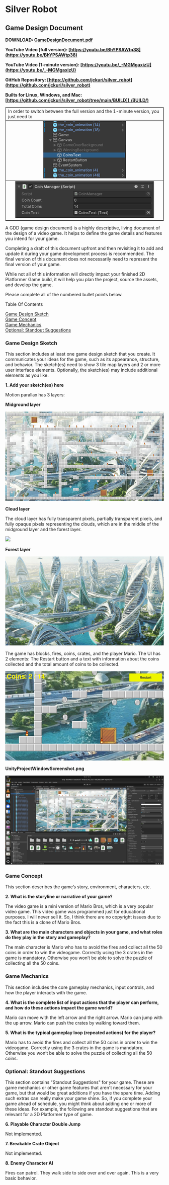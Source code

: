 # Silver Robot

## Game Design Document

**DOWNLOAD: [GameDesignDocument.pdf](./GameDesignDocument.pdf)**

**YouTube Video (full version): [https://youtu.be/BhYPSAWtp38](https://youtu.be/BhYPSAWtp38)**

**YouTube Video (1-minute version): [https://youtu.be/_-MGMgaxizU](https://youtu.be/_-MGMgaxizU)**

**GitHub Repository: [https://github.com/jckuri/silver_robot](https://github.com/jckuri/silver_robot)**

**Builts for Linux, Windows, and Mac: [https://github.com/jckuri/silver_robot/tree/main/BUILD](./BUILD/)**

<table border="1">

<tr><td>
In order to switch between the full version and the 1-minute version, you just need to 
</td></tr>

<tr><td align="center">
<img src="images/switch_14_50/CoinsText.png"/>
</td></tr>

<tr><td align="center">
<img src="images/switch_14_50/CoinManager.png"/>
</td></tr>

</table>

A GDD (game design document) is a highly descriptive, living document of the design of a video game. It helps to define the game details and features you intend for your game.

Completing a draft of this document upfront and then revisiting it to add and update it during your game development process is recommended. The final version of this document does not necessarily need to represent the final version of your game.

While not all of this information will directly impact your finished 2D Platformer Game build, it will help you plan the project, source the assets, and develop the game.

Please complete all of the numbered bullet points below. 

Table Of Contents

[Game Design Sketch](#game-design-sketch)<br/>
[Game Concept](#game-concept)<br/>
[Game Mechanics](#game-mechanics)<br/>
[Optional: Standout Suggestions](#optional-standout-suggestions)<br/>

### Game Design Sketch

This section includes at least one game design sketch that you create. It communicates your ideas for the game, such as its appearance, structure, and behavior. The sketch(es) need to show 3 tile map layers and 2 or more user interface elements. Optionally, the sketch(es) may include additional elements as you like. 

**1. Add your sketch(es) here**

Motion parallax has 3 layers:

**Midground layer**

<img src="images/tilemap.png"/>

**Cloud layer**

The cloud layer has fully transparent pixels, partially transparent pixels, and fully opaque pixels representing the clouds, which are in the middle of the midground layer and the forest layer.

<img src="images/clouds.png"/>

**Forest layer**

<img src="images/woods.png"/>

The game has blocks, fires, coins, crates, and the player Mario. The UI has 2 elements: The Restart button and a text with information about the coins collected and the total amount of coins to be collected.

<img src="images/game.png"/>

**UnityProjectWindowScreenshot.png**

<img src="UnityProjectWindowScreenshot.png"/>



### Game Concept

This section describes the game’s story, environment, characters, etc.

**2. What is the storyline or narrative of your game?**

The video game is a mini version of Mario Bros, which is a very popular video game. This video game was programmed just for educational purposes. I will never sell it. So, I think there are no copyright issues due to the fact this is a clone of Mario Bros.


**3. What are the main characters and objects in your game, and what roles do they play in the story and gameplay?**

The main character is Mario who has to avoid the fires and collect all the 50 coins in order to win the videogame. Correctly using the 3 crates in the game is mandatory. Otherwise you won’t be able to solve the puzzle of collecting all the 50 coins.

### Game Mechanics

This section includes the core gameplay mechanics, input controls, and how the player interacts with the game.

**4. What is the complete list of input actions that the player can perform, and how do these actions impact the game world?**

Mario can move with the left arrow and the right arrow. Mario can jump with the up arrow. Mario can push the crates by walking toward them.


**5. What is the typical gameplay loop (repeated actions) for the player?**

Mario has to avoid the fires and collect all the 50 coins in order to win the videogame. Correctly using the 3 crates in the game is mandatory. Otherwise you won’t be able to solve the puzzle of collecting all the 50 coins.



### Optional: Standout Suggestions

This section contains "Standout Suggestions" for your game. These are game mechanics or other game features that aren't necessary for your game, but that would be great additions if you have the spare time. Adding such extras can really make your game shine. So, if you complete your game ahead of schedule, you might think about adding one or more of these ideas. For example, the following are standout suggestions that are relevant for a 2D Platformer type of game. 

**6. Playable Character Double Jump**

Not implemented.

**7. Breakable Crate Object**

Not implemented.

**8. Enemy Character AI**

Fires can patrol. They walk side to side over and over again. This is a very basic behavior.







